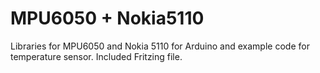 MPU6050 + Nokia5110
===================
Libraries for MPU6050 and Nokia 5110 for Arduino and example code for temperature sensor. Included Fritzing file.

